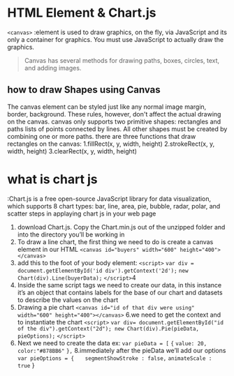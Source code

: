 # HTML <canvas> Element & Chart.js
`<canvas>` :element is used to draw graphics, on the fly, via JavaScript and its  only a container for graphics. You must use JavaScript to actually draw the graphics.
> Canvas has several methods for drawing paths, boxes, circles, text, and adding images.
## how to draw Shapes using Canvas
The  canvas element can be styled just like any normal image margin, border, background. These rules, however, don't affect the actual drawing on the canvas. 
 canvas only supports two primitive shapes: rectangles and paths lists of points connected by lines. All other shapes must be created by combining one or more paths.
 there are three functions that draw rectangles on the canvas:
 1.fillRect(x, y, width, height)
 2.strokeRect(x, y, width, height)
 3.clearRect(x, y, width, height)

# what is chart js
:Chart.js is a free open-source JavaScript library for data visualization, which supports 8 chart types: bar, line, area, pie, bubble, radar, polar, and scatter
steps in applaying chart js in your web page
1. download Chart.js. Copy the Chart.min.js out of the unzipped folder and into the directory you’ll be working in
2. To draw a line chart, the first thing we need to do is create a canvas element in our HTML
`<canvas id="buyers" width="600" height="400"></canvas>`
3.  add this to the foot of your body element:
 `<script>`
`var div = document.getElementById('id div').getContext('2d');`
`new Chart(div).Line(buyerData);`
`</script>`4
4. Inside the same script tags we need to create our data, in this instance it’s an object that contains labels for the base of our chart and datasets to describe the values on the chart
5. Drawing a pie chart
`<canvas id="id of that div were using" width="600" height="400"></canvas>`
6.we need to get the context and to instantiate the chart
`<script>`
`var div= document.getElementById("id of the div").getContext("2d");
new Chart(div).Pie(pieData, pieOptions);`
`</script>`
7. Next we need to create the data
ex:
`var pieData = [`
	`{`
		`value: 20,`
		`color:"#878BB6"`
	`},`
8.immediately after the pieData we’ll add our options
` var pieOptions = {`
`	segmentShowStroke : false,`
	`animateScale : true`
}
